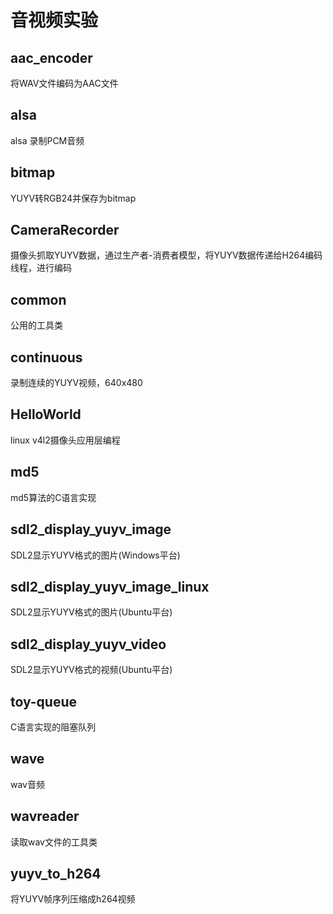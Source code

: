 # 音视频实验

## aac_encoder

将WAV文件编码为AAC文件

## alsa

alsa 录制PCM音频

## bitmap

YUYV转RGB24并保存为bitmap

## CameraRecorder

摄像头抓取YUYV数据，通过生产者-消费者模型，将YUYV数据传递给H264编码线程，进行编码

## common

公用的工具类

## continuous

录制连续的YUYV视频，640x480

## HelloWorld

linux v4l2摄像头应用层编程

## md5

md5算法的C语言实现

## sdl2_display_yuyv_image

SDL2显示YUYV格式的图片(Windows平台)

## sdl2_display_yuyv_image_linux

SDL2显示YUYV格式的图片(Ubuntu平台)

## sdl2_display_yuyv_video

SDL2显示YUYV格式的视频(Ubuntu平台)

## toy-queue

C语言实现的阻塞队列

## wave

wav音频

## wavreader

读取wav文件的工具类

## yuyv_to_h264

将YUYV帧序列压缩成h264视频

